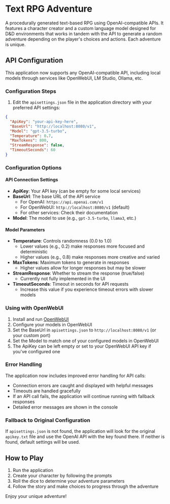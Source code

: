 # Text RPG Adventure

A procedurally generated text-based RPG using OpenAI-compatible APIs. It features a character creator and a custom language model designed for D&D environments that works in tandem with the API to generate a random adventure depending on the player's choices and actions. Each adventure is unique.

## API Configuration

This application now supports any OpenAI-compatible API, including local models through services like OpenWebUI, LM Studio, Ollama, etc.

### Configuration Steps

1. Edit the `apisettings.json` file in the application directory with your preferred API settings:

```json
{
  "ApiKey": "your-api-key-here",
  "BaseUrl": "http://localhost:8080/v1",
  "Model": "gpt-3.5-turbo",
  "Temperature": 0.7,
  "MaxTokens": 800,
  "StreamResponse": false,
  "TimeoutSeconds": 60
}
```

### Configuration Options

#### API Connection Settings

- **ApiKey**: Your API key (can be empty for some local services)
- **BaseUrl**: The base URL of the API service
  - For OpenAI: `https://api.openai.com/v1`
  - For OpenWebUI: `http://localhost:8080/v1` (default)
  - For other services: Check their documentation
- **Model**: The model to use (e.g., `gpt-3.5-turbo`, `llama3`, etc.)

#### Model Parameters

- **Temperature**: Controls randomness (0.0 to 1.0)
  - Lower values (e.g., 0.2) make responses more focused and deterministic
  - Higher values (e.g., 0.8) make responses more creative and varied
- **MaxTokens**: Maximum tokens to generate in responses
  - Higher values allow for longer responses but may be slower
- **StreamResponse**: Whether to stream the response (true/false)
  - Currently not fully implemented in the UI
- **TimeoutSeconds**: Timeout in seconds for API requests
  - Increase this value if you experience timeout errors with slower models

### Using with OpenWebUI

1. Install and run [OpenWebUI](https://docs.openwebui.com/)
2. Configure your models in OpenWebUI
3. Set the BaseUrl in `apisettings.json` to `http://localhost:8080/v1` (or your custom port)
4. Set the Model to match one of your configured models in OpenWebUI
5. The ApiKey can be left empty or set to your OpenWebUI API key if you've configured one

### Error Handling

The application now includes improved error handling for API calls:

- Connection errors are caught and displayed with helpful messages
- Timeouts are handled gracefully
- If an API call fails, the application will continue running with fallback responses
- Detailed error messages are shown in the console

### Fallback to Original Configuration

If `apisettings.json` is not found, the application will look for the original `apikey.txt` file and use the OpenAI API with the key found there. If neither is found, default settings will be used.

## How to Play

1. Run the application
2. Create your character by following the prompts
3. Roll the dice to determine your adventure parameters
4. Follow the story and make choices to progress through the adventure

Enjoy your unique adventure!
